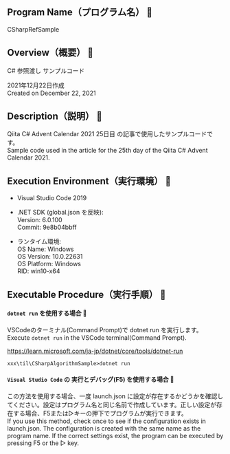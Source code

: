 ## Program Name（プログラム名） 👻
CSharpRefSample

## Overview（概要） 👻
C# 参照渡し サンプルコード<br>

2021年12月22日作成<br>
Created on December 22, 2021

## Description（説明） 👻
Qiita C# Advent Calendar 2021 25日目 の記事で使用したサンプルコードです。<br>
Sample code used in the article for the 25th day of the Qiita C# Advent Calendar 2021.

## Execution Environment（実行環境） 👻
* Visual Studio Code 2019<br>
* .NET SDK (global.json を反映):<br>
Version:   6.0.100<br>
Commit:    9e8b04bbff<br>

* ランタイム環境:<br>
 OS Name:     Windows<br>
 OS Version:  10.0.22631<br>
 OS Platform: Windows<br>
 RID:         win10-x64<br>

## Executable Procedure（実行手順） 👻

#### `dotnet run` を使用する場合 🌟
VSCodeのターミナル(Command Prompt)で dotnet run を実行します。<br>
Execute `dotnet run` in the VSCode terminal(Command Prompt).<br>

https://learn.microsoft.com/ja-jp/dotnet/core/tools/dotnet-run

```
xxx\til\CSharpAlgorithmSample>dotnet run
```

#### `Visual Studio Code` の 実行とデバッグ(F5) を使用する場合 🌟

この方法を使用する場合、一度 launch.json に設定が存在するかどうかを確認してください。設定はプログラム名と同じ名前で作成しています。正しい設定が存在する場合、F5または▷キーの押下でプログラムが実行できます。<br>
If you use this method, check once to see if the configuration exists in launch.json.
The configuration is created with the same name as the program name.
If the correct settings exist, the program can be executed by pressing F5 or the ▷ key.<br>
